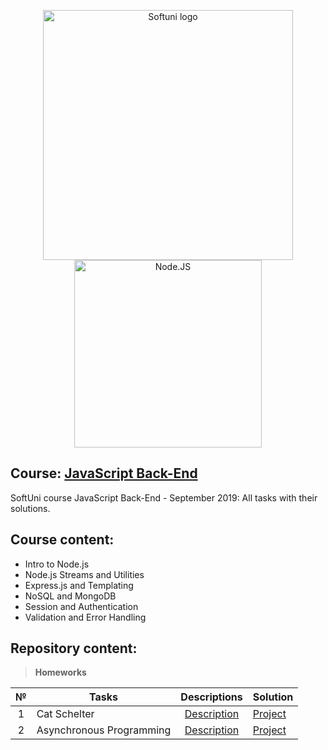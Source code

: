 <p align="center">
	<a href="https://softuni.bg/"><img src="https://media.licdn.com/dms/image/C4D0BAQEApCWzd7I27g/company-logo_200_200/0?e=2159024400&v=beta&t=qhXr1k2M4Scz0PfYHUDA3niYXd5jF0p1mLFD4nAuSnw" alt="Softuni logo" width="400" align="center"></a>
	<a href="https://nodejs.org/en/"><img src="https://miro.medium.com/max/600/1*YekyuOZGMw-kGOEqU4YPZg.jpeg" alt="Node.JS" width="300" align="center"></a>
<p>

## Course: [JavaScript Back-End](https://softuni.bg/trainings/2452/js-back-end-september-2019)
SoftUni course JavaScript Back-End - September 2019: All tasks with their solutions.

## Course content:
- Intro to Node.js
- Node.js Streams and Utilities
- Express.js and Templating
- NoSQL and MongoDB
- Session and Authentication
- Validation and Error Handling

## Repository content:

> **Homeworks**

№   |Tasks							|Descriptions																							| Solution																																													
:--:|-------------------------------|:-----------------------------------------------------------------------------------------------------:|:---------------------------------------------------------------------------------------------
1	|Cat Schelter					|[Description](https://github.com/dobroslav-atanasov/JavaScript-Back-End/tree/master/Resources)			|[Project](https://github.com/dobroslav-atanasov/JavaScript-Back-End/tree/master/Cat-Shelter)		
2	|Asynchronous Programming		|[Description](https://github.com/dobroslav-atanasov/JavaScript-Back-End/tree/master/Resources)			|[Project](https://github.com/dobroslav-atanasov/JavaScript-Back-End/tree/master/Cubicle)
